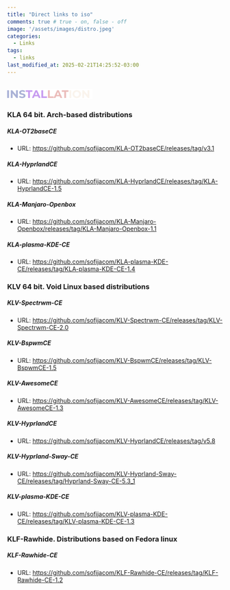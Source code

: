 ```yaml
---
title: "Direct links to iso"
comments: true # true - on, false - off
image: '/assets/images/distro.jpeg'
categories:
  - Links
tags:
  - links
last_modified_at: 2025-02-21T14:25:52-03:00
---
```


<a id="installation"></a>  
<img src="/assets/images/Installation.gif" height="auto" width="200"/>


### KLA 64 bit. Arch-based distributions 

##### KLA-OT2baseCE
- URL: <https://github.com/sofijacom/KLA-OT2baseCE/releases/tag/v3.1>

##### KLA-HyprlandCE
- URL: <https://github.com/sofijacom/KLA-HyprlandCE/releases/tag/KLA-HyprlandCE-1.5>

##### KLA-Manjaro-Openbox
- URL: <https://github.com/sofijacom/KLA-Manjaro-Openbox/releases/tag/KLA-Manjaro-Openbox-1.1>

##### KLA-plasma-KDE-CE
- URL: <https://github.com/sofijacom/KLA-plasma-KDE-CE/releases/tag/KLA-plasma-KDE-CE-1.4>


### KLV 64 bit. Void Linux based distributions

##### KLV-Spectrwm-CE
- URL: <https://github.com/sofijacom/KLV-Spectrwm-CE/releases/tag/KLV-Spectrwm-CE-2.0>

##### KLV-BspwmCE
- URL: <https://github.com/sofijacom/KLV-BspwmCE/releases/tag/KLV-BspwmCE-1.5>

##### KLV-AwesomeCE
- URL: <https://github.com/sofijacom/KLV-AwesomeCE/releases/tag/KLV-AwesomeCE-1.3>

##### KLV-HyprlandCE
- URL: <https://github.com/sofijacom/KLV-HyprlandCE/releases/tag/v5.8>

##### KLV-Hyprland-Sway-CE
- URL: <https://github.com/sofijacom/KLV-Hyprland-Sway-CE/releases/tag/Hyprland-Sway-CE-5.3_1>

##### KLV-plasma-KDE-CE
- URL: <https://github.com/sofijacom/KLV-plasma-KDE-CE/releases/tag/KLV-plasma-KDE-CE-1.3>


### KLF-Rawhide. Distributions based on Fedora linux

##### KLF-Rawhide-CE
- URL: <https://github.com/sofijacom/KLF-Rawhide-CE/releases/tag/KLF-Rawhide-CE-1.2>


